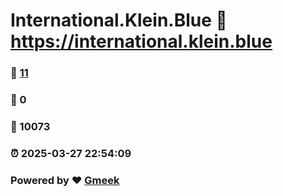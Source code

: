 # International.Klein.Blue :link: https://international.klein.blue 
### :page_facing_up: [11](https://international.klein.blue/tag.html) 
### :speech_balloon: 0 
### :hibiscus: 10073 
### :alarm_clock: 2025-03-27 22:54:09 
### Powered by :heart: [Gmeek](https://github.com/Meekdai/Gmeek)
